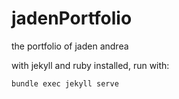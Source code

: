 # jadenPortfolio
the portfolio of jaden andrea

with jekyll and ruby installed, run with:

`bundle exec jekyll serve`